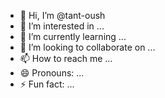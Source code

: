 - 👋 Hi, I’m @tant-oush
- 👀 I’m interested in ...
- 🌱 I’m currently learning ...
- 💞️ I’m looking to collaborate on ...
- 📫 How to reach me ...
- 😄 Pronouns: ...
- ⚡ Fun fact: ...

<!---
tant-oush/tant-oush is a ✨ special ✨ repository because its `README.md` (this file) appears on your GitHub profile.
You can click the Preview link to take a look at your changes.
--->
